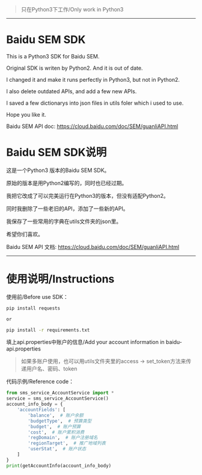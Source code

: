 > 只在Python3下工作/Only work in Python3
----------------------------------------------
# Baidu SEM SDK
This is a Python3 SDK for Baidu SEM.

Original SDK is writen by Python2. And it is out of date.

I changed it and make it runs perfectly in Python3, but not in Python2.

I also delete outdated APIs, and add a few new APIs.

I saved a few dictionarys into json files in utils foler which i used to use.

Hope you like it.

Baidu SEM API doc: https://cloud.baidu.com/doc/SEM/guanliAPI.html

# Baidu SEM SDK说明
这是一个Python3 版本的Baidu SEM SDK。

原始的版本是用Python2编写的，同时也已经过期。

我把它改成了可以完美运行在Python3的版本，但没有适配Python2。

同时我删除了一些老旧的API，添加了一些新的API。

我保存了一些常用的字典在utils文件夹的json里。

希望你们喜欢。

Baidu SEM API 文档: https://cloud.baidu.com/doc/SEM/guanliAPI.html

--------------------------

# 使用说明/Instructions

使用前/Before use SDK：

```bash
pip install requests

or

pip install -r requirements.txt
```

填上api.properties中账户的信息/Add your account information in baidu-api.properties

> 如果多账户使用，也可以用utils文件夹里的access -> set_token方法来传递用户名、密码、token

代码示例/Reference code：
```python
from sms_service_AccountService import *
service = sms_service_AccountService()
account_info_body = {
    'accountFields': [
        'balance',  # 账户余额
        'budgetType',  # 预算类型
        'budget',  # 账户预算
        'cost',  # 账户累积消费
        'regDomain',  # 账户注册域名
        'regionTarget',  # 推广地域列表
        'userStat',  # 账户状态
    ]
}
print(getAccountInfo(account_info_body)
```
